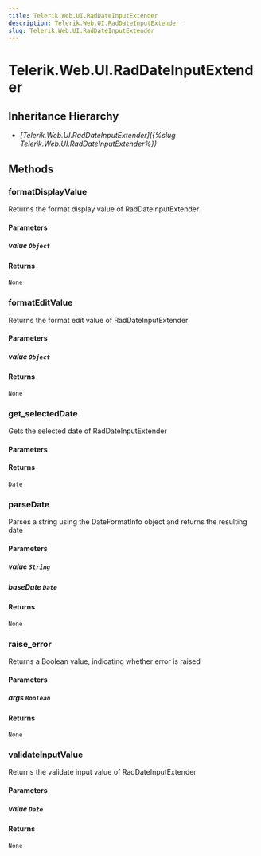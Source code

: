 ```yaml
---
title: Telerik.Web.UI.RadDateInputExtender
description: Telerik.Web.UI.RadDateInputExtender
slug: Telerik.Web.UI.RadDateInputExtender
---
```


# Telerik.Web.UI.RadDateInputExtender  

## Inheritance Hierarchy

* *[Telerik.Web.UI.RadDateInputExtender]({%slug Telerik.Web.UI.RadDateInputExtender%})*


## Methods

###  formatDisplayValue

Returns the format display value of RadDateInputExtender

#### Parameters

##### value `Object`

#### Returns

`None` 

### formatEditValue

Returns the format edit value of RadDateInputExtender

#### Parameters

##### value `Object`

#### Returns

`None` 

### get_selectedDate

Gets the selected date of RadDateInputExtender

#### Parameters

#### Returns

`Date` 

### parseDate

Parses a string using the DateFormatInfo object and returns the resulting date

#### Parameters

##### value `String`

##### baseDate `Date`

#### Returns

`None` 

### raise_error

Returns a Boolean value, indicating whether error is raised

#### Parameters

##### args `Boolean`

#### Returns

`None` 

### validateInputValue

Returns the validate input value of RadDateInputExtender

#### Parameters

##### value `Date`

#### Returns

`None` 



